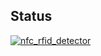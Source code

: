 ## Status

[![nfc_rfid_detector](https://catalog.flipperzero.one/application/nfc_rfid_detector/widget)](https://catalog.flipperzero.one/application/nfc_rfid_detector/page)